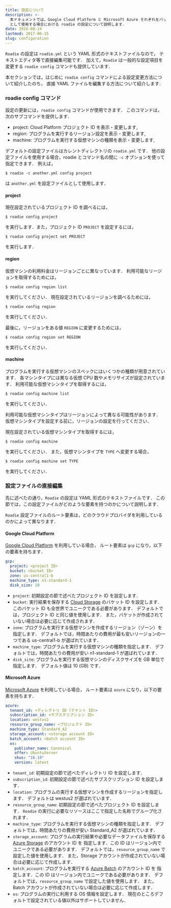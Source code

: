 ```yaml
---
title: 設定について
description: >-
  本ドキュメントでは，Google Cloud Platform と Microsoft Azure それぞれをバックエンド
  として使用する場合における roadie の設定について説明します．
date: 2016-08-14
lastmod: 2017-06-15
slug: configuration
---
```

`Roadie` の設定は `roadie.yml` という YAML 形式のテキストファイルなので，
テキストエディタ等で直接編集可能です．
加えて，`Roadie` は一般的な設定項目を変更する `roadie config` コマンドも提供しています．

本セクションでは，はじめに `roadie config` コマンドによる設定変更方法について紹介したのち，
直接 YAML ファイルを編集する方法について紹介します．

### roadie config コマンド
設定の更新には，`roadie config` コマンドが使用できます．
このコマンドは，次のサブコマンドを提供します．

- project: Cloud Platform プロジェクト ID を表示・変更します,
- region: プログラムを実行するリージョン設定を表示・変更します,
- machine: プログラムを実行する仮想マシンの種類を表示・変更します,

デフォルトの設定ファイルはカレントディレクトリの `roadie.yml` です．
他の設定ファイルを使用する場合，roadie とコマンド名の間に `-c` オプションを使って指定できます．
例えば，

```shell
$ roadie -c another.yml config project
```

は `another.yml` を設定ファイルとして使用します．


#### project
現在設定されているプロジェクト ID を調べるには，

```shell
$ roadie config project
```

を実行します．また，プロジェクト ID `PROJECT` を設定するには，

```shell
$ roadie config project set PROJECT
```

を実行します．


#### region
仮想マシンの利用料金はリージョンごとに異なっています．
利用可能なリージョンを取得するためには，

```shell
$ roadie config region list
```

を実行してください．
現在設定されているリージョンを調べるためには，

```shell
$ roadie config region
```

を実行してください．

最後に，リージョンをある値 `REGION` に変更するためには，

```shell
$ roadie config region set REGION
```

を実行してください．

#### machine
プログラムを実行する仮想マシンのスペックにはいくつかの種類が用意されています．
各マシンタイプには異なる仮想 CPU 数やメモリサイズが設定されています．
利用可能な仮想マシンタイプを取得するには，

```shell
$ roadie config machine list
```

を実行してください．

利用可能な仮想マシンタイプはリージョンによって異なる可能性があります．
仮想マシンタイプを設定する前に，リージョンの設定を行ってください．

現在設定されている仮想マシンタイプを取得するには，

```shell
$ roadie config machine
```

を実行してください．
また，仮想マシンタイプを `TYPE` へ変更する場合，

```shell
$ roadie config machine set TYPE
```

を実行してください．

### 設定ファイルの直接編集
先に述べたの通り，`Roadie` の設定は YAML 形式のテキストファイルです．
この節では，この設定ファイルがどのような要素を持つのかについて説明します．

`Roadie` 設定ファイルのルート要素は，どのクラウドプロバイダを利用しているのかによって異なります．

#### Google Cloud Platform
[Google Cloud Platform](https://cloud.google.com/) を利用している場合，
ルート要素は `gcp` になり，以下の要素を持ちます．

```yaml
gcp:
  project: <project ID>
  bucket: <bucket ID>
  zone: us-central1-b
  machine_type: n1-standard-1
  disk_size: 10
```

- `project`: 初期設定の節で述べたプロジェクト ID を設定します．
- `bucket`: 実行結果を保存する [Cloud Storage](https://cloud.google.com/storage/)
  のバケット ID を設定します．
  このバケット ID も全世界でユニークである必要があります．
  デフォルトでは，プロジェクト ID と同じ値を使用します．
  また，バケットが作成されていない場合は必要に応じて作成されます．
- `zone`: プログラムを実行する仮想マシンを作成するリージョン（ゾーン）を指定します．
  デフォルトでは，時間あたりの費用が最も安いリージョンの一つである us-central1-b が選ばれています．
- `machine_type`: プログラムを実行する仮想マシンの種類を指定します．
  デフォルトでは，時間あたりの費用が安い n1-standard-1 が選ばれています．
- `disk_site`: プログラムを実行する仮想マシンのディスクサイズを GB 単位で指定します．
  デフォルト値は 10 (GB) です．

#### Microsoft Azure
[Microsoft Azure](https://azure.microsoft.com/) を利用している場合，
ルート要素は `azure` になり，以下の要素を持ちます．

```yaml
azure:
  tenant_id: <ディレクトリ ID (テナント ID)>
  subscription_id: <サブスクリプション ID>
  location: westus2
  resource_group_name: <プロジェクト ID>
  machine_type: Standard_A2
  storage_account: <storage account ID>
  batch_account: <batch account ID>
  os:
    publisher_name: Canonical
    offer: UbuntuServer
    skus: "16.10"
    version: latest
```

- `tenant_id`: 初期設定の節で述べたディレクトリ ID を設定します．
- `subscription_id`: 初期設定の節で述べたサブスクリプション ID を設定します．
- `location`: プログラムの実行する仮想マシンを作成するリージョンを指定します．
  デフォルトは westus2 が選ばれています．
- `resource_group_name`: 初期設定の節で述べたプロジェクト ID を設定します．
  `Roadie` の実行に必要なリソースはここで指定した名称でグループ化されます．
- `machine_type`: プログラムを実行する仮想マシンの種類を指定します．
  デフォルトでは，時間あたりの費用が安い Standard_A2 が選ばれています．
- `storage_account`: プログラムの実行結果や必要なデータファイルを保存する
  [Azure Storage](https://azure.microsoft.com/services/storage/) のアカウント ID を
  指定します．この ID はリージョン内でユニークである必要があります．
  デフォルトでは，`resource_group_name` で設定した値を使用します．
  また，Storage アカウントが作成されていない場合は必要に応じて作成します．
- `batch_account`: プログラムを実行する
  [Azure Batch](https://azure.microsoft.com/services/batch/) のアカウント ID を
  指定します．この ID はリージョン内でユニークである必要があります．
  デフォルトでは，`resource_group_name` で設定した値を使用します．
  また，Batch アカウントが作成されていない場合は必要に応じて作成します．
- `os`: プログラムの実行に利用する OS 情報を設定します．
  現在のところデフォルトで設定されている値以外はサポートしていません．
